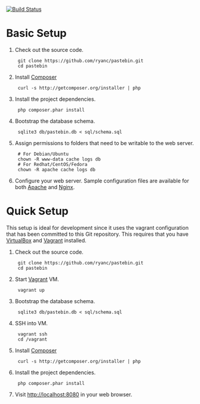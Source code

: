 [![Build Status](https://secure.travis-ci.org/ryanc/pastebin.png)](http://travis-ci.org/ryanc/pastebin)

Basic Setup
===========

1. Check out the source code.

        git clone https://github.com/ryanc/pastebin.git
        cd pastebin

2. Install [Composer](http://getcomposer.org)

        curl -s http://getcomposer.org/installer | php

3. Install the project dependencies.

        php composer.phar install

4. Bootstrap the database schema.

        sqlite3 db/pastebin.db < sql/schema.sql

5. Assign permissions to folders that need to be writable to the web
   server.

        # For Debian/Ubuntu
        chown -R www-data cache logs db
        # For Redhat/CentOS/Fedora
        chown -R apache cache logs db

6. Configure your web server. Sample configuration files are available
   for both [Apache](https://github.com/ryanc/pastebin/blob/master/puppet/files/etc/apache2/sites-available/pastebin) and [Nginx](https://github.com/ryanc/pastebin/blob/master/puppet/files/etc/nginx/sites-available/pastebin).

Quick Setup
===========

This setup is ideal for development since it uses the vagrant
configuration that has been committed to this Git repository. This
requires that you have [VirtualBox](http://www.virtualbox.org) and [Vagrant](http://vagrantup.com) installed.

1. Check out the source code.

        git clone https://github.com/ryanc/pastebin.git
        cd pastebin

2. Start [Vagrant](http://vagrantup.com) VM.

        vagrant up

3. Bootstrap the database schema.

        sqlite3 db/pastebin.db < sql/schema.sql

4. SSH into VM.

        vagrant ssh
        cd /vagrant

5. Install [Composer](http://getcomposer.org)

        curl -s http://getcomposer.org/installer | php

6. Install the project dependencies.

        php composer.phar install

7. Visit [http://localhost:8080](http://localhost:8080) in your web browser.
